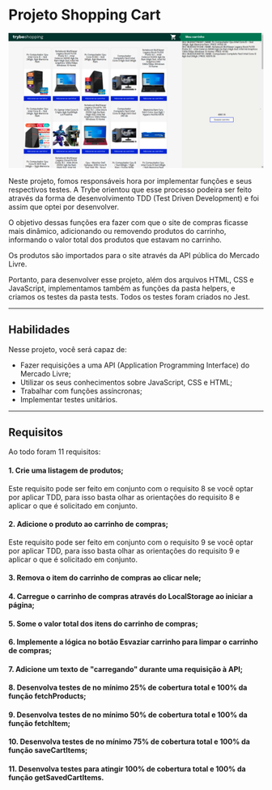# Projeto Shopping Cart

<img src="../../images/SHOPPING_CART.png" alt="Project-logo">

Neste projeto, fomos responsáveis hora por implementar funções e seus respectivos testes. A Trybe orientou que esse processo podeira ser feito através da forma de desenvolvimento TDD (Test Driven Development) e foi assim que optei por desenvolver.

O objetivo dessas funções era fazer com que o site de compras ficasse mais dinâmico, adicionando ou removendo produtos do carrinho, informando o valor total dos produtos que estavam no carrinho.

Os produtos são importados para o site através da API pública do Mercado Livre.

Portanto, para desenvolver esse projeto, além dos arquivos HTML, CSS e JavaScript, implementamos também as funções da pasta helpers, e criamos os testes da pasta tests. Todos os testes foram criados no Jest.

---

## Habilidades

Nesse projeto, você será capaz de:

- Fazer requisições a uma API (Application Programming Interface) do Mercado Livre;
- Utilizar os seus conhecimentos sobre JavaScript, CSS e HTML;
- Trabalhar com funções assíncronas;
- Implementar testes unitários.

---

## Requisitos

Ao todo foram 11 requisitos:

#### 1. Crie uma listagem de produtos;
Este requisito pode ser feito em conjunto com o requisito 8 se você optar por aplicar TDD, para isso basta olhar as orientações do requisito 8 e aplicar o que é solicitado em conjunto.

#### 2. Adicione o produto ao carrinho de compras;
Este requisito pode ser feito em conjunto com o requisito 9 se você optar por aplicar TDD, para isso basta olhar as orientações do requisito 9 e aplicar o que é solicitado em conjunto.

#### 3. Remova o item do carrinho de compras ao clicar nele;

#### 4. Carregue o carrinho de compras através do LocalStorage ao iniciar a página;

#### 5. Some o valor total dos itens do carrinho de compras;

#### 6. Implemente a lógica no botão Esvaziar carrinho para limpar o carrinho de compras;

#### 7. Adicione um texto de "carregando" durante uma requisição à API;

#### 8. Desenvolva testes de no mínimo 25% de cobertura total e 100% da função fetchProducts;

#### 9. Desenvolva testes de no mínimo 50% de cobertura total e 100% da função fetchItem;

#### 10. Desenvolva testes de no mínimo 75% de cobertura total e 100% da função saveCartItems;

#### 11. Desenvolva testes para atingir 100% de cobertura total e 100% da função getSavedCartItems.